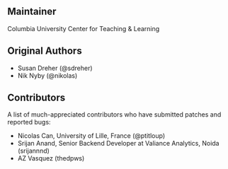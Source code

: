 Maintainer
----------
Columbia University Center for Teaching & Learning 

Original Authors
----------------
* Susan Dreher (@sdreher)
* Nik Nyby (@nikolas)

Contributors
----------------
A list of much-appreciated contributors who have submitted patches and reported bugs:
* Nicolas Can, University of Lille, France (@ptitloup)
* Srijan Anand, Senior Backend Developer at Valiance Analytics, Noida (srijannnd)
* AZ Vasquez (thedpws)
